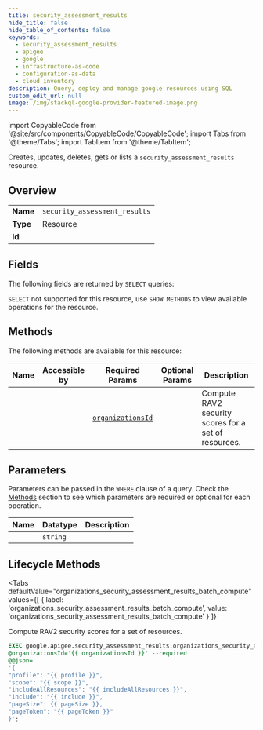 ```yaml
--- 
title: security_assessment_results
hide_title: false
hide_table_of_contents: false
keywords:
  - security_assessment_results
  - apigee
  - google
  - infrastructure-as-code
  - configuration-as-data
  - cloud inventory
description: Query, deploy and manage google resources using SQL
custom_edit_url: null
image: /img/stackql-google-provider-featured-image.png
---
```


import CopyableCode from '@site/src/components/CopyableCode/CopyableCode';
import Tabs from '@theme/Tabs';
import TabItem from '@theme/TabItem';

Creates, updates, deletes, gets or lists a <code>security_assessment_results</code> resource.

## Overview
<table><tbody>
<tr><td><b>Name</b></td><td><code>security_assessment_results</code></td></tr>
<tr><td><b>Type</b></td><td>Resource</td></tr>
<tr><td><b>Id</b></td><td><CopyableCode code="google.apigee.security_assessment_results" /></td></tr>
</tbody></table>

## Fields

The following fields are returned by `SELECT` queries:

`SELECT` not supported for this resource, use `SHOW METHODS` to view available operations for the resource.


## Methods

The following methods are available for this resource:

<table>
<thead>
    <tr>
    <th>Name</th>
    <th>Accessible by</th>
    <th>Required Params</th>
    <th>Optional Params</th>
    <th>Description</th>
    </tr>
</thead>
<tbody>
<tr>
    <td><a href="#organizations_security_assessment_results_batch_compute"><CopyableCode code="organizations_security_assessment_results_batch_compute" /></a></td>
    <td><CopyableCode code="exec" /></td>
    <td><a href="#parameter-organizationsId"><code>organizationsId</code></a></td>
    <td></td>
    <td>Compute RAV2 security scores for a set of resources.</td>
</tr>
</tbody>
</table>

## Parameters

Parameters can be passed in the `WHERE` clause of a query. Check the [Methods](#methods) section to see which parameters are required or optional for each operation.

<table>
<thead>
    <tr>
    <th>Name</th>
    <th>Datatype</th>
    <th>Description</th>
    </tr>
</thead>
<tbody>
<tr id="parameter-organizationsId">
    <td><CopyableCode code="organizationsId" /></td>
    <td><code>string</code></td>
    <td></td>
</tr>
</tbody>
</table>

## Lifecycle Methods

<Tabs
    defaultValue="organizations_security_assessment_results_batch_compute"
    values={[
        { label: 'organizations_security_assessment_results_batch_compute', value: 'organizations_security_assessment_results_batch_compute' }
    ]}
>
<TabItem value="organizations_security_assessment_results_batch_compute">

Compute RAV2 security scores for a set of resources.

```sql
EXEC google.apigee.security_assessment_results.organizations_security_assessment_results_batch_compute 
@organizationsId='{{ organizationsId }}' --required 
@@json=
'{
"profile": "{{ profile }}", 
"scope": "{{ scope }}", 
"includeAllResources": "{{ includeAllResources }}", 
"include": "{{ include }}", 
"pageSize": {{ pageSize }}, 
"pageToken": "{{ pageToken }}"
}';
```
</TabItem>
</Tabs>
